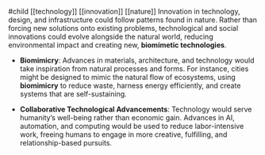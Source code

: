 #child [[technology]] [[innovation]] [[nature]] 
Innovation in technology, design, and infrastructure could follow patterns found in nature. Rather than forcing new solutions onto existing problems, technological and social innovations could evolve alongside the natural world, reducing environmental impact and creating new, **biomimetic technologies**.

- **Biomimicry**: Advances in materials, architecture, and technology would take inspiration from natural processes and forms. For instance, cities might be designed to mimic the natural flow of ecosystems, using **biomimicry** to reduce waste, harness energy efficiently, and create systems that are self-sustaining.
    
- **Collaborative Technological Advancements**: Technology would serve humanity’s well-being rather than economic gain. Advances in AI, automation, and computing would be used to reduce labor-intensive work, freeing humans to engage in more creative, fulfilling, and relationship-based pursuits.